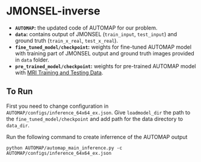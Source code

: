 # JMONSEL-inverse

* **`AUTOMAP`:** the updated code of AUTOMAP for our problem.
* **`data`:** contains output of JMONSEL (`train_input`, `test_input`) and ground truth (`train_x_real`, `test_x_real`).
* **`fine_tuned_model/checkpoint`:** weights for fine-tuned AUTOMAP model with training part of JMONSEL output and ground truth images provided in `data` folder.
* **`pre_trained_model/checkpoint`:** weights for pre-trained AUTOMAP model with [MRI Training and Testing Data](https://www.dropbox.com/sh/fy5gnn6t1c6qgl2/AAAqIBMIaAlr4ZKLby-9u4QSa?dl=1).

## To Run
First you need to change configuration in `AUTOMAP/configs/inference_64x64_ex.json`. Give `loadmodel_dir` the path to the `fine_tuned_model/checkpoint` and add path for the data directory to `data_dir`.

Run the following command to create inferrence of the AUTOMAP output
```
python AUTOMAP/automap_main_inference.py -c AUTOMAP/configs/inference_64x64_ex.json
```
